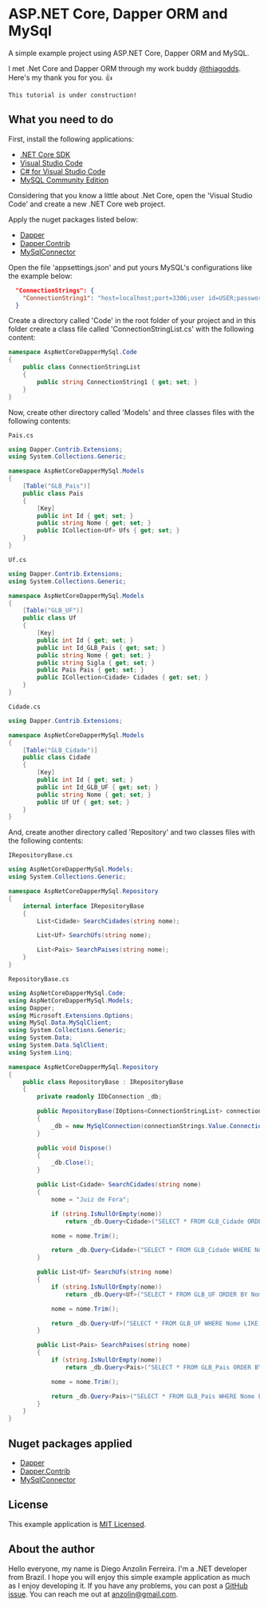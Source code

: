 # ASP.NET Core, Dapper ORM and MySql
A simple example project using ASP.NET Core, Dapper ORM and MySQL.

I met .Net Core and Dapper ORM through my work buddy [@thiagodds](https://github.com/thiagodds). Here's my thank you for you. :+1:

```
This tutorial is under construction!
```


What you need to do
-------------------

First, install the following applications:
- [.NET Core SDK](https://www.microsoft.com/net/download/core)
- [Visual Studio Code](https://code.visualstudio.com/)
- [C# for Visual Studio Code](https://marketplace.visualstudio.com/items?itemName=ms-vscode.csharp)
- [MySQL Community Edition](https://dev.mysql.com/downloads/mysql/)

Considering that you know a little about .Net Core, open the 'Visual Studio Code' and create a new .NET Core web project.

Apply the nuget packages listed below:
- [Dapper](https://www.nuget.org/packages/Dapper)
- [Dapper.Contrib](https://www.nuget.org/packages/Dapper.Contrib/)
- [MySqlConnector](https://www.nuget.org/packages/MySqlConnector/)

Open the file 'appsettings.json' and put yours MySQL's configurations like the example below:

```json
  "ConnectionStrings": {
    "ConnectionString1": "host=localhost;port=3306;user id=USER;password=PASSWORD;database=DATABASENAME;"
  }
```

Create a directory called 'Code' in the root folder of your project and in this folder create a class file called 'ConnectionStringList.cs' with the following content:

```csharp
namespace AspNetCoreDapperMySql.Code
{
    public class ConnectionStringList
    {
        public string ConnectionString1 { get; set; }
    }
}
```

Now, create other directory called 'Models' and three classes files with the following contents:

`Pais.cs`
```csharp
using Dapper.Contrib.Extensions;
using System.Collections.Generic;

namespace AspNetCoreDapperMySql.Models
{
    [Table("GLB_Pais")]
    public class Pais
    {
        [Key]
        public int Id { get; set; }
        public string Nome { get; set; }
        public ICollection<Uf> Ufs { get; set; }
    }
}
```

`Uf.cs`
```csharp
using Dapper.Contrib.Extensions;
using System.Collections.Generic;

namespace AspNetCoreDapperMySql.Models
{
    [Table("GLB_UF")]
    public class Uf
    {
        [Key]
        public int Id { get; set; }
        public int Id_GLB_Pais { get; set; }
        public string Nome { get; set; }
        public string Sigla { get; set; }
        public Pais Pais { get; set; }
        public ICollection<Cidade> Cidades { get; set; }
    }
}
```

`Cidade.cs`
```csharp
using Dapper.Contrib.Extensions;

namespace AspNetCoreDapperMySql.Models
{
    [Table("GLB_Cidade")]
    public class Cidade
    {
        [Key]
        public int Id { get; set; }
        public int Id_GLB_UF { get; set; }
        public string Nome { get; set; }
        public Uf Uf { get; set; }
    }
}
```

And, create another directory called 'Repository' and two classes files with the following contents:

`IRepositoryBase.cs`
```csharp
using AspNetCoreDapperMySql.Models;
using System.Collections.Generic;

namespace AspNetCoreDapperMySql.Repository
{
    internal interface IRepositoryBase
    {
        List<Cidade> SearchCidades(string nome);

        List<Uf> SearchUfs(string nome);

        List<Pais> SearchPaises(string nome);
    }
}
```

`RepositoryBase.cs`
```csharp
using AspNetCoreDapperMySql.Code;
using AspNetCoreDapperMySql.Models;
using Dapper;
using Microsoft.Extensions.Options;
using MySql.Data.MySqlClient;
using System.Collections.Generic;
using System.Data;
using System.Data.SqlClient;
using System.Linq;

namespace AspNetCoreDapperMySql.Repository
{
    public class RepositoryBase : IRepositoryBase
    {
        private readonly IDbConnection _db;

        public RepositoryBase(IOptions<ConnectionStringList> connectionStrings)
        {
            _db = new MySqlConnection(connectionStrings.Value.ConnectionString1);
        }

        public void Dispose()
        {
            _db.Close();
        }

        public List<Cidade> SearchCidades(string nome)
        {
            nome = "Juiz de Fora";

            if (string.IsNullOrEmpty(nome))
                return _db.Query<Cidade>("SELECT * FROM GLB_Cidade ORDER BY Nome ASC LIMIT 10").ToList();

            nome = nome.Trim();

            return _db.Query<Cidade>("SELECT * FROM GLB_Cidade WHERE Nome LIKE @Nome ORDER BY Nome ASC LIMIT 10", new { Nome = string.Format("%{0}%", nome) }).ToList();
        }

        public List<Uf> SearchUfs(string nome)
        {
            if (string.IsNullOrEmpty(nome))
                return _db.Query<Uf>("SELECT * FROM GLB_UF ORDER BY Nome ASC LIMIT 10").ToList();

            nome = nome.Trim();

            return _db.Query<Uf>("SELECT * FROM GLB_UF WHERE Nome LIKE @Nome ORDER BY Nome ASC LIMIT 10", new { Nome = string.Format("%{0}%", nome) }).ToList();
        }

        public List<Pais> SearchPaises(string nome)
        {
            if (string.IsNullOrEmpty(nome))
                return _db.Query<Pais>("SELECT * FROM GLB_Pais ORDER BY Nome ASC LIMIT 10").ToList();

            nome = nome.Trim();

            return _db.Query<Pais>("SELECT * FROM GLB_Pais WHERE Nome LIKE @Nome ORDER BY Nome ASC LIMIT 10", new { Nome = string.Format("%{0}%", nome) }).ToList();
        }
    }
}
```


Nuget packages applied
----------------------

- [Dapper](https://www.nuget.org/packages/Dapper)
- [Dapper.Contrib](https://www.nuget.org/packages/Dapper.Contrib/)
- [MySqlConnector](https://www.nuget.org/packages/MySqlConnector/)


License
-------

This example application is [MIT Licensed](https://github.com/anzolin/AspNetCoreDapperMySql/blob/master/LICENSE).


About the author
----------------

Hello everyone, my name is Diego Anzolin Ferreira. I'm a .NET developer from Brazil. I hope you will enjoy this simple example application as much as I enjoy developing it. If you have any problems, you can post a [GitHub issue](https://github.com/anzolin/AspNetCoreDapperMySql/issues). You can reach me out at anzolin@gmail.com.
